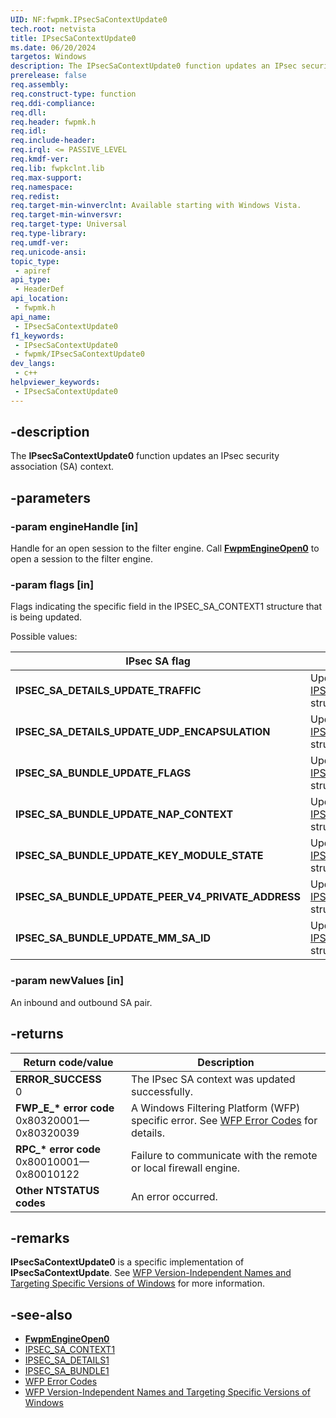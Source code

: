 ```yaml
---
UID: NF:fwpmk.IPsecSaContextUpdate0
tech.root: netvista
title: IPsecSaContextUpdate0
ms.date: 06/20/2024
targetos: Windows
description: The IPsecSaContextUpdate0 function updates an IPsec security association (SA) context.
prerelease: false
req.assembly: 
req.construct-type: function
req.ddi-compliance: 
req.dll: 
req.header: fwpmk.h
req.idl: 
req.include-header: 
req.irql: <= PASSIVE_LEVEL
req.kmdf-ver: 
req.lib: fwpkclnt.lib
req.max-support: 
req.namespace: 
req.redist: 
req.target-min-winverclnt: Available starting with Windows Vista.
req.target-min-winversvr: 
req.target-type: Universal
req.type-library: 
req.umdf-ver: 
req.unicode-ansi: 
topic_type:
 - apiref
api_type:
 - HeaderDef
api_location:
 - fwpmk.h
api_name:
 - IPsecSaContextUpdate0
f1_keywords:
 - IPsecSaContextUpdate0
 - fwpmk/IPsecSaContextUpdate0
dev_langs:
 - c++
helpviewer_keywords:
 - IPsecSaContextUpdate0
---
```


## -description

The **IPsecSaContextUpdate0** function updates an IPsec security association (SA) context.

## -parameters

### -param engineHandle [in]

Handle for an open session to the filter engine. Call **[FwpmEngineOpen0](nf-fwpmk-fwpmengineopen0.md)** to open a session to the filter engine.

### -param flags [in]

Flags indicating the specific field in the IPSEC_SA_CONTEXT1 structure that is being updated.

Possible values:

| IPsec SA flag | Meaning |
|--|--|
| **IPSEC_SA_DETAILS_UPDATE_TRAFFIC** | Updates the [IPSEC_SA_DETAILS1](/windows/desktop/api/ipsectypes/ns-ipsectypes-ipsec_sa_details1) structure. |
| **IPSEC_SA_DETAILS_UPDATE_UDP_ENCAPSULATION** | Updates the [IPSEC_SA_DETAILS1](/windows/desktop/api/ipsectypes/ns-ipsectypes-ipsec_sa_details1) structure. |
| **IPSEC_SA_BUNDLE_UPDATE_FLAGS** | Updates the [IPSEC_SA_BUNDLE1](/windows/desktop/api/ipsectypes/ns-ipsectypes-ipsec_sa_bundle1) structure. |
| **IPSEC_SA_BUNDLE_UPDATE_NAP_CONTEXT** | Updates the [IPSEC_SA_BUNDLE1](/windows/desktop/api/ipsectypes/ns-ipsectypes-ipsec_sa_bundle1) structure. |
| **IPSEC_SA_BUNDLE_UPDATE_KEY_MODULE_STATE** | Updates the [IPSEC_SA_BUNDLE1](/windows/desktop/api/ipsectypes/ns-ipsectypes-ipsec_sa_bundle1) structure. |
| **IPSEC_SA_BUNDLE_UPDATE_PEER_V4_PRIVATE_ADDRESS** | Updates the [IPSEC_SA_BUNDLE1](/windows/desktop/api/ipsectypes/ns-ipsectypes-ipsec_sa_bundle1) structure. |
| **IPSEC_SA_BUNDLE_UPDATE_MM_SA_ID** | Updates the [IPSEC_SA_BUNDLE1](/windows/desktop/api/ipsectypes/ns-ipsectypes-ipsec_sa_bundle1) structure. |

### -param newValues [in]

An inbound and outbound SA pair.

## -returns

| Return code/value | Description |
|---|---|
| **ERROR_SUCCESS**<br>0 | The IPsec SA context was updated successfully. |
| **FWP_E_\* error code**<br>0x80320001—0x80320039 | A Windows Filtering Platform (WFP) specific error. See [WFP Error Codes](/windows/win32/fwp/wfp-error-codes) for details. |
| **RPC_\* error code**<br>0x80010001—0x80010122 | Failure to communicate with the remote or local firewall engine. |
| **Other NTSTATUS codes** | An error occurred. |

## -remarks

**IPsecSaContextUpdate0** is a specific implementation of **IPsecSaContextUpdate**. See [WFP Version-Independent Names and Targeting Specific Versions of Windows](/windows/desktop/FWP/wfp-version-independent-names-and-targeting-specific-versions-of-windows) for more information.

## -see-also

- **[FwpmEngineOpen0](nf-fwpmk-fwpmengineopen0.md)**
- [IPSEC_SA_CONTEXT1](/windows/desktop/api/ipsectypes/ns-ipsectypes-ipsec_sa_context1)
- [IPSEC_SA_DETAILS1](/windows/desktop/api/ipsectypes/ns-ipsectypes-ipsec_sa_details1)
- [IPSEC_SA_BUNDLE1](/windows/desktop/api/ipsectypes/ns-ipsectypes-ipsec_sa_bundle1)
- [WFP Error Codes](/windows/win32/fwp/wfp-error-codes)
- [WFP Version-Independent Names and Targeting Specific Versions of Windows](/windows/desktop/FWP/wfp-version-independent-names-and-targeting-specific-versions-of-windows)
